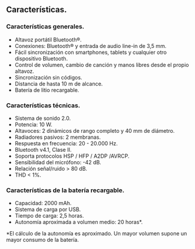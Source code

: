 ## Características.

### Características generales.
*	Altavoz portátil Bluetooth®.
*	Conexiones: Bluetooth® y entrada de audio line-in de 3,5 mm.
*	Fácil sincronización con smartphones, tablets y cualquier otro dispositivo Bluetooth.
*	Control de volumen, cambio de canción y manos libres desde el propio altavoz.
*	Sincronización sin códigos.
*	Distancia de hasta 10 m de alcance.
*	Batería de litio recargable.

### Características técnicas.

*	Sistema de sonido 2.0.
*	Potencia: 10 W.
* Altavoces: 2 dinámicos de rango completo y 40 mm de diámetro.
* Radiadores pasivos: 2 membranas.
*	Respuesta en frecuencia: 20 - 20.000 Hz.
*	Bluetooth v4.1, Clase II. 
*	Soporta protocolos HSP / HFP / A2DP /AVRCP.
*	Sensibilidad del micrófono: -42 dB.
*	Relación señal/ruido > 80 dB.
*	THD < 1%.

### Características de la batería recargable.
*	Capacidad: 2000 mAh.
*	Sistema de carga por USB.
*	Tiempo de carga: 2,5 horas.
*	Autonomía aproximada a volumen medio: 20 horas*.

 *El cálculo de la autonomía es aproximado. Un mayor volumen supone un mayor consumo de la batería.

